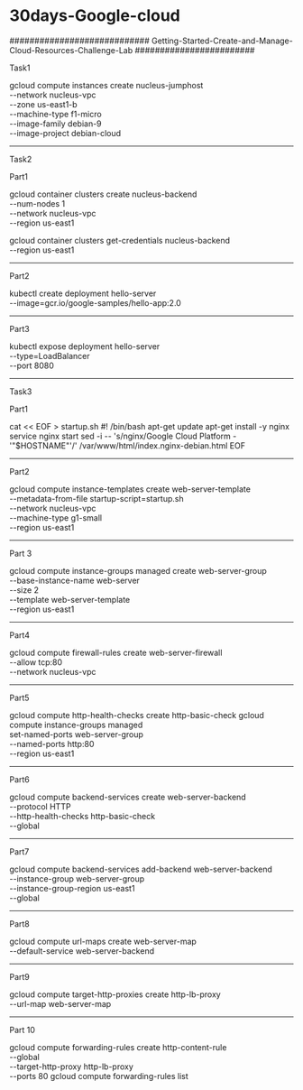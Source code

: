 # 30days-Google-cloud


############################ Getting-Started-Create-and-Manage-Cloud-Resources-Challenge-Lab ########################


Task1

gcloud compute instances create nucleus-jumphost \
          --network nucleus-vpc \
          --zone us-east1-b  \
          --machine-type f1-micro  \
          --image-family debian-9  \
          --image-project debian-cloud
          
 --------------------------------------------------------
 
 Task2
 
 Part1


gcloud container clusters create nucleus-backend \
          --num-nodes 1 \
          --network nucleus-vpc \
          --region us-east1
          
          
gcloud container clusters get-credentials nucleus-backend \
          --region us-east1
          
--------------------------------------------------------------
Part2



kubectl create deployment hello-server \
          --image=gcr.io/google-samples/hello-app:2.0
          
---------------------------------------------------------------          
Part3


kubectl expose deployment hello-server \
          --type=LoadBalancer \
          --port 8080

--------------------------------------------------------------

Task3

Part1


cat << EOF > startup.sh
#! /bin/bash
apt-get update
apt-get install -y nginx
service nginx start
sed -i -- 's/nginx/Google Cloud Platform - '"\$HOSTNAME"'/' /var/www/html/index.nginx-debian.html
EOF

----------------------------------------------------------------
Part2

gcloud compute instance-templates create web-server-template \
          --metadata-from-file startup-script=startup.sh \
          --network nucleus-vpc \
          --machine-type g1-small \
          --region us-east1

-----------------------------------------------------------------
Part 3

gcloud compute instance-groups managed create web-server-group \
          --base-instance-name web-server \
          --size 2 \
          --template web-server-template \
          --region us-east1

------------------------------------------------------------------
Part4

gcloud compute firewall-rules create web-server-firewall \
          --allow tcp:80 \
          --network nucleus-vpc

-------------------------------------------------------------------
Part5

          
          
gcloud compute http-health-checks create http-basic-check
gcloud compute instance-groups managed \
          set-named-ports web-server-group \
          --named-ports http:80 \
          --region us-east1

------------------------------------------------------------------
Part6 


gcloud compute backend-services create web-server-backend \
          --protocol HTTP \
          --http-health-checks http-basic-check \
          --global
          
--------------------------------------------------------------------
Part7
          
gcloud compute backend-services add-backend web-server-backend \
          --instance-group web-server-group \
          --instance-group-region us-east1 \
          --global

-------------------------------------------------------------------
Part8

gcloud compute url-maps create web-server-map \
          --default-service web-server-backend
          
          
-------------------------------------------------------------------
Part9
          
          
gcloud compute target-http-proxies create http-lb-proxy \
          --url-map web-server-map

-------------------------------------------------------------------
Part 10


gcloud compute forwarding-rules create http-content-rule \
        --global \
        --target-http-proxy http-lb-proxy \
        --ports 80
gcloud compute forwarding-rules list
